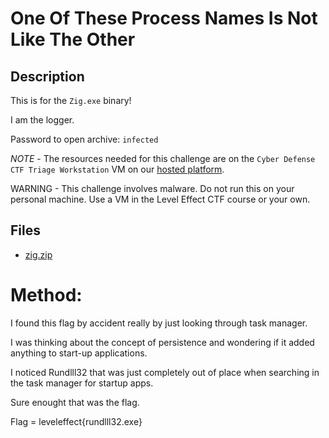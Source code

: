 # One Of These Process Names Is Not Like The Other

## Description

This is for the `Zig.exe` binary!

I am the logger.

Password to open archive: `infected`

*NOTE* - The resources needed for this challenge are on the `Cyber Defense CTF Triage Workstation` VM on our [hosted platform](https://training.leveleffect.com/courses/f4a9466f-edb0-42ff-bb0e-a95af2b05de5).

WARNING - This challenge involves malware. Do not run this on your personal machine. Use a VM in the Level Effect CTF course or your own. 

## Files

* [zig.zip](files/zig.zip)

# Method:

I found this flag by accident really by just looking through task manager.

I was thinking about the concept of persistence and wondering if it added anything to start-up applications.

I noticed Rundlll32 that was just completely out of place when searching in the task manager for startup apps.

Sure enought that was the flag.

Flag = leveleffect{rundlll32.exe}